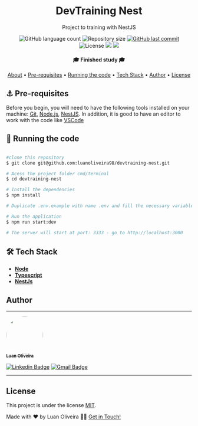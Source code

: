 <h1 align="center"> DevTraining Nest </h1>
<p align="center"> Project to training with NestJS </p>

<p align="center">
  <img alt="GitHub language count" src="https://img.shields.io/github/languages/count/luanoliveira98/devtraining-nest?color=%2304D361"/>
  <img alt="Repository size" src="https://img.shields.io/github/repo-size/luanoliveira98/devtraining-nest">
  <a href="https://github.com/luanoliveira98/devtraining-nest/commits/master">
    <img alt="GitHub last commit" src="https://img.shields.io/github/last-commit/luanoliveira98/devtraining-nest">
  </a>
  <img alt="License" src="https://img.shields.io/badge/license-MIT-brightgreen">
  <img src="https://img.shields.io/static/v1?label=Made%20with&message=Typescript&color=007acc"/>
  <a href="https://cursos.alura.com.br">
    <img src="https://img.shields.io/static/v1?label=Course%20of&message=Alura&color=7159c1"/>
  </a>
</p>

<h4 align="center">
  🎓 Finished study 🎓
</h4>

<p align="center">
 <a href="#🔍-about">About</a> •
 <a href="#⚓-pre-requisites">Pre-requisites</a> •
 <a href="#💾-running-the-code">Running the code</a> •
 <a href="#🛠️-tech-stack">Tech Stack</a> • 
 <a href="#author">Author</a> • 
 <a href="#license">License</a>
</p>

## ⚓ Pre-requisites

Before you begin, you will need to have the following tools installed on your machine:
[Git](https://git-scm.com), [Node.js](https://nodejs.org/en/), [NestJS](https://nestjs.com/).
In addition, it is good to have an editor to work with the code like [VSCode](https://code.visualstudio.com/)

## 💾 Running the code

````bash

#clone this repository
$ git clone git@github.com:luanoliveira98/devtraining-nest.git

# Acess the project folder cmd/terminal
$ cd devtraining-nest

# Install the dependencies
$ npm install

# Duplicate .env.example with name .env and fill the necessary variables

# Run the application
$ npm run start:dev

# The server will start at port: 3333 - go to http://localhost:3000

````

## 🛠️ Tech Stack

- **[Node](https://nodejs.org/en/)**
- **[Typescript](https://www.typescriptlang.org/)**
- **[NestJs](https://nestjs.com/)**

## Author
---

<a href="https://github.com/luanoliveira">
 <img style="border-radius: 50%;" src="https://github.com/luanoliveira98.png" width="100px;" alt=""/>
 <br />
 <sub><b>Luan Oliveira</b></sub>
</a>

[![Linkedin Badge](https://img.shields.io/badge/-LinkedIn-blue?style=flat-square&logo=Linkedin&logoColor=white&link=https://www.linkedin.com/in/luan-oliveira-saldanha/)](https://www.linkedin.com/in/luan-oliveira-saldanha/) 
[![Gmail Badge](https://img.shields.io/badge/-Gmail-c14438?style=flat-square&logo=Gmail&logoColor=white&link=mailto:luanoliveiraltda@gmail.com)](mailto:luanoliveiraltda@gmail.com)

---

## License

This project is under the license [MIT](./LICENSE).

Made with ❤️ by Luan Oliveira 👋🏽 [Get in Touch!](Https://www.linkedin.com/in/luan-oliveira-saldanha/)

